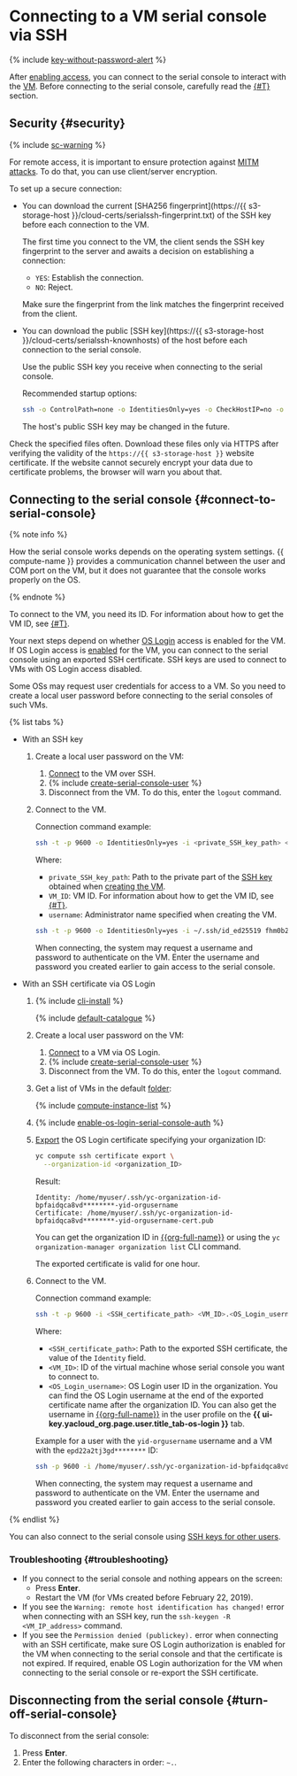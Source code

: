 # Connecting to a VM serial console via SSH

{% include [key-without-password-alert](../../../_includes/compute/key-without-password-alert.md) %}

After [enabling access](./index.md), you can connect to the serial console to interact with the [VM](../../concepts/vm.md). Before connecting to the serial console, carefully read the [{#T}](#security) section.

## Security {#security}

{% include [sc-warning](../../../_includes/compute/serial-console-warning.md) %}

For remote access, it is important to ensure protection against [MITM attacks](https://en.wikipedia.org/wiki/Man-in-the-middle_attack). To do that, you can use client/server encryption.

To set up a secure connection:
* You can download the current [SHA256 fingerprint](https://{{ s3-storage-host }}/cloud-certs/serialssh-fingerprint.txt) of the SSH key before each connection to the VM.

   The first time you connect to the VM, the client sends the SSH key fingerprint to the server and awaits a decision on establishing a connection:
   * `YES`: Establish the connection.
   * `NO`: Reject.

   Make sure the fingerprint from the link matches the fingerprint received from the client.
* You can download the public [SSH key](https://{{ s3-storage-host }}/cloud-certs/serialssh-knownhosts) of the host before each connection to the serial console.

   Use the public SSH key you receive when connecting to the serial console.

   Recommended startup options:

   ```bash
   ssh -o ControlPath=none -o IdentitiesOnly=yes -o CheckHostIP=no -o StrictHostKeyChecking=yes -o UserKnownHostsFile=./serialssh-knownhosts -p 9600 -i ~/.ssh/<private_SSH_key_name> <VM_ID>.<username>@{{ serial-ssh-host }}
   ```

   The host's public SSH key may be changed in the future.

Check the specified files often. Download these files only via HTTPS after verifying the validity of the `https://{{ s3-storage-host }}` website certificate. If the website cannot securely encrypt your data due to certificate problems, the browser will warn you about that.

## Connecting to the serial console {#connect-to-serial-console}

{% note info %}

How the serial console works depends on the operating system settings. {{ compute-name }} provides a communication channel between the user and COM port on the VM, but it does not guarantee that the console works properly on the OS.

{% endnote %}

To connect to the VM, you need its ID. For information about how to get the VM ID, see [{#T}](../vm-info/get-info.md).

Your next steps depend on whether [OS Login](../../../organization/concepts/os-login.md) access is enabled for the VM. If OS Login access is [enabled](../vm-connect/enable-os-login.md) for the VM, you can connect to the serial console using an exported SSH certificate. SSH keys are used to connect to VMs with OS Login access disabled.

Some OSs may request user credentials for access to a VM. So you need to create a local user password before connecting to the serial consoles of such VMs.

{% list tabs %}

- With an SSH key

   1. Create a local user password on the VM:
      1. [Connect](../vm-connect/ssh.md) to the VM over SSH.
      1. {% include [create-serial-console-user](../../../_includes/compute/create-serial-console-user.md) %}
      1. Disconnect from the VM. To do this, enter the `logout` command.

   1. Connect to the VM.

      Connection command example:

      ```bash
      ssh -t -p 9600 -o IdentitiesOnly=yes -i <private_SSH_key_path> <VM_ID>.<username>@{{ serial-ssh-host }}
      ```

      Where:
      * `private_SSH_key_path`: Path to the private part of the [SSH key](../vm-connect/ssh.md#creating-ssh-keys) obtained when [creating the VM](../vm-create/create-linux-vm.md).
      * `VM_ID`: VM ID. For information about how to get the VM ID, see [{#T}](../vm-info/get-info.md).
      * `username`: Administrator name specified when creating the VM.

      ```bash
      ssh -t -p 9600 -o IdentitiesOnly=yes -i ~/.ssh/id_ed25519 fhm0b28lgfp4********.yc-user@{{ serial-ssh-host }}
      ```

      When connecting, the system may request a username and password to authenticate on the VM. Enter the username and password you created earlier to gain access to the serial console.

- With an SSH certificate via OS Login

   1. {% include [cli-install](../../../_includes/cli-install.md) %}

      {% include [default-catalogue](../../../_includes/default-catalogue.md) %}

   1. Create a local user password on the VM:
      1. [Connect](../vm-connect/os-login.md) to a VM via OS Login.
      1. {% include [create-serial-console-user](../../../_includes/compute/create-serial-console-user.md) %}
      1. Disconnect from the VM. To do this, enter the `logout` command.

   1. Get a list of VMs in the default [folder](../../../resource-manager/concepts/resources-hierarchy.md#folder):

      {% include [compute-instance-list](../../_includes_service/compute-instance-list.md) %}

   1. {% include [enable-os-login-serial-console-auth](../../../_includes/compute/enable-os-login-serial-console-auth.md) %}

   1. [Export](../vm-connect/os-login-export-certificate.md) the OS Login certificate specifying your organization ID:

      ```bash
      yc compute ssh certificate export \
        --organization-id <organization_ID>
      ```

      Result:

      ```text
      Identity: /home/myuser/.ssh/yc-organization-id-bpfaidqca8vd********-yid-orgusername
      Certificate: /home/myuser/.ssh/yc-organization-id-bpfaidqca8vd********-yid-orgusername-cert.pub
      ```

      You can get the organization ID in [{{org-full-name}}]({{link-org-main}}) or using the `yc organization-manager organization list` CLI command.

      The exported certificate is valid for one hour.

   1. Connect to the VM.

      Connection command example:

      ```bash
      ssh -t -p 9600 -i <SSH_certificate_path> <VM_ID>.<OS_Login_username>@{{ serial-ssh-host }}
      ```

      Where:
      * `<SSH_certificate_path>`: Path to the exported SSH certificate, the value of the `Identity` field.
      * `<VM_ID>`: ID of the virtual machine whose serial console you want to connect to.
      * `<OS_Login_username>`: OS Login user ID in the organization. You can find the OS Login username at the end of the exported certificate name after the organization ID.
         You can also get the username in [{{org-full-name}}]({{link-org-main}}) in the user profile on the **{{ ui-key.yacloud_org.page.user.title_tab-os-login }}** tab.

      Example for a user with the `yid-orgusername` username and a VM with the `epd22a2tj3gd********` ID:

      ```bash
      ssh -p 9600 -i /home/myuser/.ssh/yc-organization-id-bpfaidqca8vd********-yid-orgusername epd22a2tj3gd********.yid-orgusername@{{ serial-ssh-host }}
      ```

      When connecting, the system may request a username and password to authenticate on the VM. Enter the username and password you created earlier to gain access to the serial console.

{% endlist %}

You can also connect to the serial console using [SSH keys for other users](../vm-connect/ssh.md#vm-authorized-keys).

### Troubleshooting {#troubleshooting}

* If you connect to the serial console and nothing appears on the screen:
   * Press **Enter**.
   * Restart the VM (for VMs created before February 22, 2019).
* If you see the `Warning: remote host identification has changed!` error when connecting with an SSH key, run the `ssh-keygen -R <VM_IP_address>` command.
* If you see the `Permission denied (publickey).` error when connecting with an SSH certificate, make sure OS Login authorization is enabled for the VM when connecting to the serial console and that the certificate is not expired. If required, enable OS Login authorization for the VM when connecting to the serial console or re-export the SSH certificate.

## Disconnecting from the serial console {#turn-off-serial-console}

To disconnect from the serial console:
1. Press **Enter**.
1. Enter the following characters in order: `~.`.